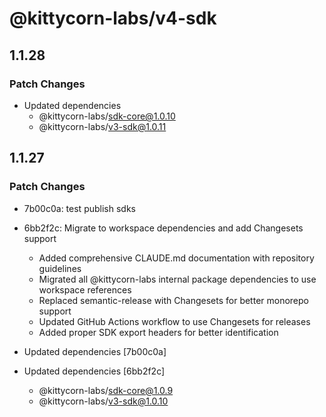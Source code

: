 # @kittycorn-labs/v4-sdk

## 1.1.28

### Patch Changes

- Updated dependencies
  - @kittycorn-labs/sdk-core@1.0.10
  - @kittycorn-labs/v3-sdk@1.0.11

## 1.1.27

### Patch Changes

- 7b00c0a: test publish sdks
- 6bb2f2c: Migrate to workspace dependencies and add Changesets support

  - Added comprehensive CLAUDE.md documentation with repository guidelines
  - Migrated all @kittycorn-labs internal package dependencies to use workspace references
  - Replaced semantic-release with Changesets for better monorepo support
  - Updated GitHub Actions workflow to use Changesets for releases
  - Added proper SDK export headers for better identification

- Updated dependencies [7b00c0a]
- Updated dependencies [6bb2f2c]
  - @kittycorn-labs/sdk-core@1.0.9
  - @kittycorn-labs/v3-sdk@1.0.10
